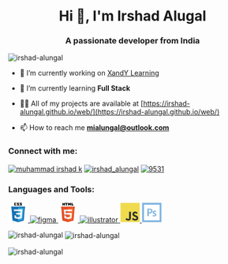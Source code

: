 <h1 align="center">Hi 👋, I'm Irshad Alugal</h1>
<h3 align="center">A passionate developer from India</h3>


<p align="left"> <img src="https://komarev.com/ghpvc/?username=irshad-alungal&label=Profile%20views&color=0e75b6&style=flat" alt="irshad-alungal" /> </p>


- 🔭 I’m currently working on [XandY Learning](https://www.linkedin.com/company/xandylearning/mycompany/)

- 🌱 I’m currently learning **Full Stack**

- 👨‍💻 All of my projects are available at [https://irshad-alungal.github.io/web/](https://irshad-alungal.github.io/web/)

- 📫 How to reach me **mialungal@outlook.com**

<h3 align="left">Connect with me:</h3>
<p align="left">
<a href="https://www.linkedin.com/in/muhammad-irshad-k-472401185" target="blank"><img align="center" src="https://raw.githubusercontent.com/rahuldkjain/github-profile-readme-generator/master/src/images/icons/Social/linked-in-alt.svg" alt="muhammad irshad k" height="30" width="40" /></a>
<a href="https://instagram.com/irshad_alungal" target="blank"><img align="center" src="https://raw.githubusercontent.com/rahuldkjain/github-profile-readme-generator/master/src/images/icons/Social/instagram.svg" alt="irshad_alungal" height="30" width="40" /></a>
<a href="https://discord.gg/9531" target="blank"><img align="center" src="https://raw.githubusercontent.com/rahuldkjain/github-profile-readme-generator/master/src/images/icons/Social/discord.svg" alt="9531" height="30" width="40" /></a>
</p>

<h3 align="left">Languages and Tools:</h3>
<p align="left"> <a href="https://www.w3schools.com/css/" target="_blank" rel="noreferrer"> <img src="https://raw.githubusercontent.com/devicons/devicon/master/icons/css3/css3-original-wordmark.svg" alt="css3" width="40" height="40"/> </a> <a href="https://www.figma.com/" target="_blank" rel="noreferrer"> <img src="https://www.vectorlogo.zone/logos/figma/figma-icon.svg" alt="figma" width="40" height="40"/> </a> <a href="https://www.w3.org/html/" target="_blank" rel="noreferrer"> <img src="https://raw.githubusercontent.com/devicons/devicon/master/icons/html5/html5-original-wordmark.svg" alt="html5" width="40" height="40"/> </a> <a href="https://www.adobe.com/in/products/illustrator.html" target="_blank" rel="noreferrer"> <img src="https://www.vectorlogo.zone/logos/adobe_illustrator/adobe_illustrator-icon.svg" alt="illustrator" width="40" height="40"/> </a> <a href="https://developer.mozilla.org/en-US/docs/Web/JavaScript" target="_blank" rel="noreferrer"> <img src="https://raw.githubusercontent.com/devicons/devicon/master/icons/javascript/javascript-original.svg" alt="javascript" width="40" height="40"/> </a> <a href="https://www.photoshop.com/en" target="_blank" rel="noreferrer"> <img src="https://raw.githubusercontent.com/devicons/devicon/master/icons/photoshop/photoshop-line.svg" alt="photoshop" width="40" height="40"/> </a> </p>

<p><img align="left" src="https://github-readme-stats.vercel.app/api/top-langs?username=irshad-alungal&show_icons=true&locale=en&layout=compact" alt="irshad-alungal" /></p>

<p>&nbsp;<img align="center" src="https://github-readme-stats.vercel.app/api?username=irshad-alungal&show_icons=true&locale=en" alt="irshad-alungal" /></p>

<p><img align="center" src="https://github-readme-streak-stats.herokuapp.com/?user=irshad-alungal&" alt="irshad-alungal" /></p>
